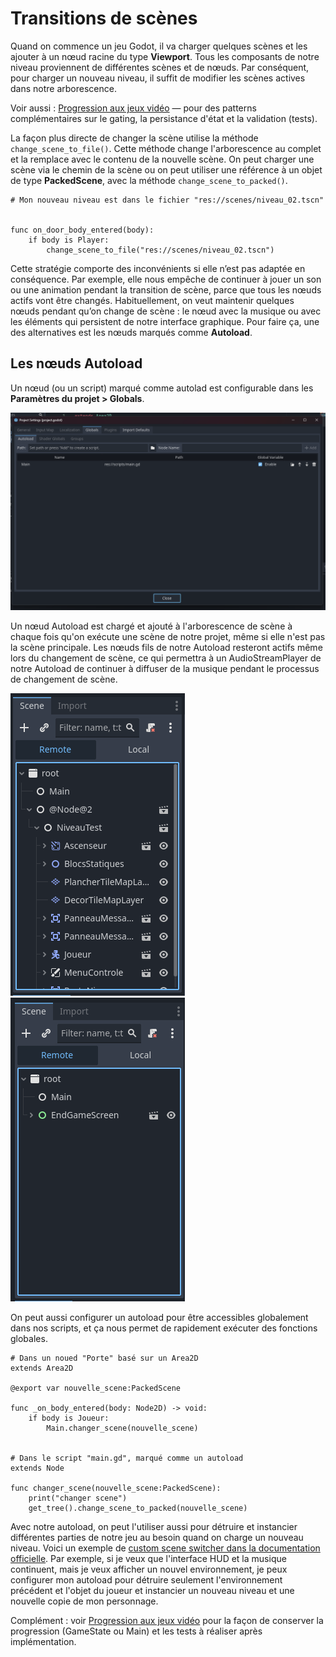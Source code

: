 # Transitions de scènes

Quand on commence un jeu Godot, il va charger quelques scènes et les ajouter à un nœud racine du type **Viewport**. Tous les composants de notre niveau proviennent de différentes scènes et de nœuds. Par conséquent, pour charger un nouveau niveau, il suffit de modifier les scènes actives dans notre arborescence.

Voir aussi : [Progression aux jeux vidéo](/02-savoirs/81-progression/) — pour des patterns complémentaires sur le gating, la persistance d'état et la validation (tests).

La façon plus directe de changer la scène utilise la méthode `change_scene_to_file()`. Cette méthode change l'arborescence au complet et la remplace avec le contenu de la nouvelle scène. On peut charger une scène via le chemin de la scène ou on peut utiliser une référence à un objet de type **PackedScene**, avec la méthode `change_scene_to_packed()`. 

```gdscript
# Mon nouveau niveau est dans le fichier "res://scenes/niveau_02.tscn"


func on_door_body_entered(body):
    if body is Player:
        change_scene_to_file("res://scenes/niveau_02.tscn")
```

Cette stratégie comporte des inconvénients si elle n’est pas adaptée en conséquence. Par exemple, elle nous empêche de continuer à jouer un son ou une animation pendant la transition de scène, parce que tous les nœuds actifs vont être changés. Habituellement, on veut maintenir quelques nœuds pendant qu’on change de scène : le nœud avec la musique ou avec les éléments qui persistent de notre interface graphique. Pour faire ça, une des alternatives est les nœuds marqués comme **Autoload**.

## Les nœuds Autoload


Un nœud (ou un script) marqué comme autolad est configurable dans les **Paramètres du projet > Globals**. 

![Configuration d'un autoload appelés "Main".](image-2.png)

Un nœud Autoload est chargé et ajouté à l'arborescence de scène à chaque fois qu'on exécute une scène de notre projet, même si elle n'est pas la scène principale. Les nœuds fils de notre Autoload resteront actifs même lors du changement de scène, ce qui permettra à un AudioStreamPlayer de notre Autoload de continuer à diffuser de la musique pendant le processus de changement de scène. 

![Arborescence avant changement avec un Autoload](image.png)
![Arborescence après changement](image-1.png)


On peut aussi configurer un autoload pour être accessibles globalement dans nos scripts, et ça nous permet de rapidement exécuter des fonctions globales.


```gdscript
# Dans un noued "Porte" basé sur un Area2D
extends Area2D

@export var nouvelle_scene:PackedScene

func _on_body_entered(body: Node2D) -> void:
    if body is Joueur:
        Main.changer_scene(nouvelle_scene)


# Dans le script "main.gd", marqué comme un autoload
extends Node

func changer_scene(nouvelle_scene:PackedScene):
    print("changer scene")
    get_tree().change_scene_to_packed(nouvelle_scene)
```

Avec notre autoload, on peut l'utiliser aussi pour détruire et instancier différentes parties de notre jeu au besoin quand on charge un nouveau niveau. Voici un exemple de [custom scene switcher dans la documentation officielle](https://docs.godotengine.org/en/stable/tutorials/scripting/singletons_autoload.html#custom-scene-switcher). Par exemple, si je veux que l'interface HUD et la musique continuent, mais je veux afficher un nouvel environnement, je peux configurer mon autoload pour détruire seulement l'environnement précédent et l'objet du joueur et instancier un nouveau niveau et une nouvelle copie de mon personnage.

Complément : voir [Progression aux jeux vidéo](/02-savoirs/81-progression/) pour la façon de conserver la progression (GameState ou Main) et les tests à réaliser après implémentation.
